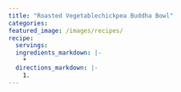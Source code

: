 ```yaml
---
title: "Roasted Vegetablechickpea Buddha Bowl"
categories:
featured_image: /images/recipes/
recipe:
  servings: 
  ingredients_markdown: |-
    *
  directions_markdown: |-
    1.
---
```


